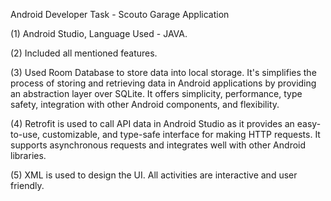 Android Developer Task - Scouto
Garage Application

(1) Android Studio, Language Used - JAVA.

(2) Included all mentioned features.

(3) Used Room Database to store data into local storage. It's simplifies the process of storing and retrieving data in Android applications by providing an abstraction layer over SQLite. It offers simplicity, performance, type safety, integration with other Android components, and flexibility.

(4) Retrofit is used to call API data in Android Studio as it provides an easy-to-use, customizable, and type-safe interface for making HTTP requests. It supports asynchronous requests and integrates well with other Android libraries.

(5) XML is used to design the UI. All activities are interactive and user friendly.

